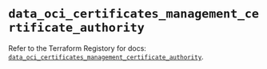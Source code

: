 # `data_oci_certificates_management_certificate_authority`

Refer to the Terraform Registory for docs: [`data_oci_certificates_management_certificate_authority`](https://registry.terraform.io/providers/oracle/oci/6.18.0/docs/data-sources/certificates_management_certificate_authority).
